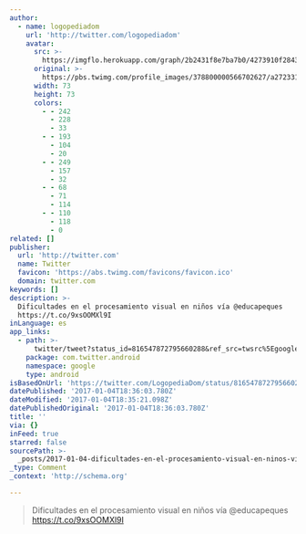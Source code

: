 ```yaml
---
author:
  - name: logopediadom
    url: 'http://twitter.com/logopediadom'
    avatar:
      src: >-
        https://imgflo.herokuapp.com/graph/2b2431f8e7ba7b0/4273910f2843a1f501d0a431c1beeaa0/noop.jpeg?input=https%3A%2F%2Fpbs.twimg.com%2Fprofile_images%2F378800000566702627%2Fa27233166259f3ae775601b0eb148b16_bigger.jpeg
      original: >-
        https://pbs.twimg.com/profile_images/378800000566702627/a27233166259f3ae775601b0eb148b16_bigger.jpeg
      width: 73
      height: 73
      colors:
        - - 242
          - 228
          - 33
        - - 193
          - 104
          - 20
        - - 249
          - 157
          - 32
        - - 68
          - 71
          - 114
        - - 110
          - 118
          - 0
related: []
publisher:
  url: 'http://twitter.com'
  name: Twitter
  favicon: 'https://abs.twimg.com/favicons/favicon.ico'
  domain: twitter.com
keywords: []
description: >-
  Dificultades en el procesamiento visual en niños vía @educapeques
  https://t.co/9xsOOMXl9I
inLanguage: es
app_links:
  - path: >-
      twitter/tweet?status_id=816547872795660288&ref_src=twsrc%5Egoogle%7Ctwcamp%5Eandroidseo%7Ctwgr%5Estatus%7Ctwterm%5E816547872795660288
    package: com.twitter.android
    namespace: google
    type: android
isBasedOnUrl: 'https://twitter.com/LogopediaDom/status/816547872795660288'
datePublished: '2017-01-04T18:36:03.780Z'
dateModified: '2017-01-04T18:35:21.098Z'
datePublishedOriginal: '2017-01-04T18:36:03.780Z'
title: ''
via: {}
inFeed: true
starred: false
sourcePath: >-
  _posts/2017-01-04-dificultades-en-el-procesamiento-visual-en-ninos-via-educap.md
_type: Comment
_context: 'http://schema.org'

---
```

> Dificultades en el procesamiento visual en niños vía @educapeques https://t.co/9xsOOMXl9I